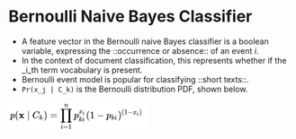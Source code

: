 # Bernoulli Naive Bayes Classifier

* A feature vector in the Bernoulli naive Bayes classifier is a boolean variable, expressing the ::occurrence or absence:: of an event _i_.
* In the context of document classification, this represents whether if the _i_th term vocabulary is present.
* Bernoulli event model is popular for classifying ::short texts::.
* `Pr(x_j | C_k)` is the Bernoulli distribution PDF, shown below.

![](Images/Screen%20Shot%202020-02-23%20at%2012.43.14%20PM.png)
